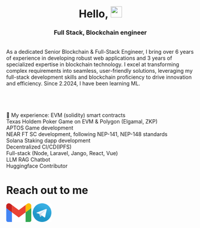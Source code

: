 <!--suppress HtmlDeprecatedAttribute -->
<div>
<!--  <img align="left" src="./assets/1234 (16).png" width="270" height = '320'/> -->
<h1 align="center">Hello, <img src="https://raw.githubusercontent.com/MartinHeinz/MartinHeinz/master/wave.gif" width="30" height="30" />
 </h1>
<h3 align="center">Full Stack, Blockchain engineer</h3>
<br/>
As a dedicated Senior Blockchain & Full-Stack Engineer, I bring over 6 years of experience in developing robust web applications and 3 years of specialized expertise in blockchain technology.
I excel at transforming complex requirements into seamless, user-friendly solutions, leveraging my full-stack development skills and blockchain proficiency to drive innovation and efficiency.
Since 2.2024, I have been learning ML.
</div>
<br><br><br><br>
💪 My experience:
EVM (solidity) smart contracts <br>
Texas Holdem Poker Game on EVM & Polygon (Elgamal, ZKP) <br>
APTOS Game development<br>
NEAR FT SC development, following NEP-141, NEP-148 standards <br>
Solana Staking dapp development<br>
Decentralized CI/CD(IPFS)<br>
Full-stack (Node, Laravel, Jango, React, Vue)<br>
LLM RAG Chatbot<br>
Huggingface Contributor<br>
</div>


# Reach out to me #
<a href="mailto:smartpuck111@gmail.com"><img src="./assets/gmail.png" alt="Gmail" height="50" title="Send mail"></a>
<a href="https://t.me/terryfoxa"><img src="./assets/telegram.webp" alt="Telegram" height="50" title="Send message"></a>
